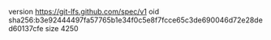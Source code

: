 version https://git-lfs.github.com/spec/v1
oid sha256:b3e92444497fa57765b1e34f0c5e8f7fcce65c3de690046d72e28ded60137cfe
size 4250
